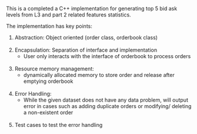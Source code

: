 This is a completed a C++ implementation for generating top 5 bid ask levels from L3 and part 2 related features statistics.

The implementation has key points:
1. Abstraction: Object oriented (order class, orderbook class)
<br/><br/>
2. Encapsulation: Separation of interface and implementation
    - User only interacts with the interface of orderbook to process orders
<br/><br/>
3. Resource memory management: 
    - dynamically allocated memory to store order and release after emptying orderbook
<br/><br/>
4. Error Handling:
    - While the given dataset does not have any data problem, will output error in cases such as adding duplicate orders or modifying/ deleting a non-existent order
<br/><br/>
5. Test cases to test the error handling
